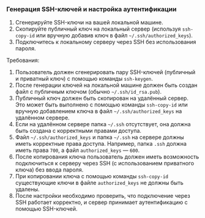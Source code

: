 
###  Генерация SSH-ключей и настройка аутентификации

1. Сгенерируйте SSH-ключи на вашей локальной машине.
2. Скопируйте публичный ключ на локальный сервер (используя `ssh-copy-id` или вручную добавив ключ в файл `~/.ssh/authorized_keys`).
3. Подключитесь к локальному серверу через SSH без использования пароля.

Требования:
1. Пользователь должен сгенерировать пару SSH-ключей (публичный и приватный ключ) с помощью команды `ssh-keygen`.
2. После генерации ключей на локальной машине должен быть создан файл с публичным ключом (обычно `~/.ssh/id_rsa.pub`).
3. Публичный ключ должен быть скопирован на удалённый сервер. Это может быть выполнено с помощью команды `ssh-copy-id` или вручную добавлением ключа в файл `~/.ssh/authorized_keys` на удалённом сервере.
4. Если на удалённом сервере папка `~/.ssh` отсутствует, она должна быть создана с корректными правами доступа.
5. Файл `~/.ssh/authorized_keys` и папка `~/.ssh` на сервере должны иметь корректные права доступа. Например, папка `.ssh` должна иметь права `700`, а файл `authorized_keys` — `600`.
6. После копирования ключа пользователь должен иметь возможность подключиться к серверу через SSH (с использованием приватного ключа) без ввода пароля.
7. При копировании ключа с помощью команды `ssh-copy-id` существующие ключи в файле `authorized_keys` не должны быть удалены.
8. После настройки необходимо проверить, что подключение через SSH работает корректно, и сервер принимает аутентификацию с помощью SSH-ключей.